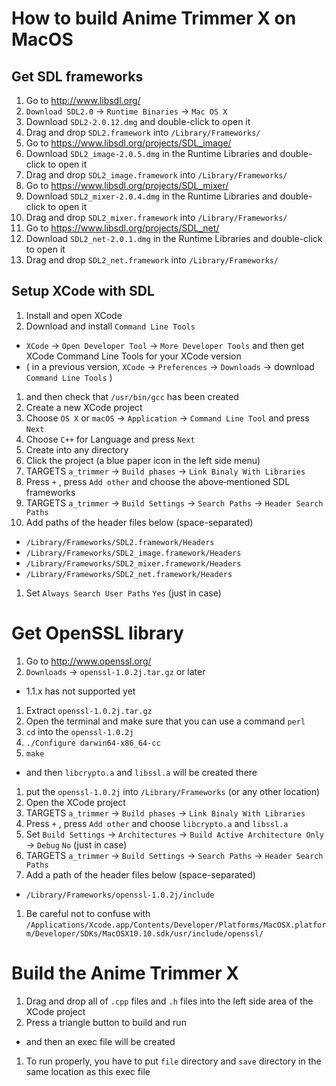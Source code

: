 # How to build Anime Trimmer X on MacOS

## Get SDL frameworks

1. Go to http://www.libsdl.org/
1. `Download SDL2.0` -> `Runtime Binaries` -> `Mac OS X`
1. Download `SDL2-2.0.12.dmg` and double-click to open it
1. Drag and drop `SDL2.framework` into `/Library/Frameworks/`
1. Go to https://www.libsdl.org/projects/SDL_image/
1. Download `SDL2_image-2.0.5.dmg` in the Runtime Libraries and double-click to open it
1. Drag and drop `SDL2_image.framework` into `/Library/Frameworks/`
1. Go to https://www.libsdl.org/projects/SDL_mixer/
1. Download `SDL2_mixer-2.0.4.dmg` in the Runtime Libraries and double-click to open it
1. Drag and drop `SDL2_mixer.framework` into `/Library/Frameworks/`
1. Go to https://www.libsdl.org/projects/SDL_net/
1. Download `SDL2_net-2.0.1.dmg` in the Runtime Libraries and double-click to open it
1. Drag and drop `SDL2_net.framework` into `/Library/Frameworks/`

## Setup XCode with SDL

1. Install and open XCode
1. Download and install `Command Line Tools`
 * `XCode` -> `Open Developer Tool` -> `More Developer Tools` and then get XCode Command Line Tools for your XCode version
 * ( in a previous version, `XCode` -> `Preferences` -> `Downloads` -> download `Command Line Tools` )
1. and then check that `/usr/bin/gcc` has been created
1. Create a new XCode project
1. Choose `OS X` or `macOS` -> `Application` -> `Command Line Tool` and press `Next`
1. Choose `C++` for Language and press `Next`
1. Create into any directory
1. Click the project (a blue paper icon in the left side menu)
1. TARGETS `a_trimmer` -> `Build phases` -> `Link Binaly With Libraries`
1. Press `+` , press `Add other` and choose the above‐mentioned SDL frameworks
1. TARGETS `a_trimmer` -> `Build Settings` -> `Search Paths` -> `Header Search Paths`
1. Add paths of the header files below (space-separated)
 * `/Library/Frameworks/SDL2.framework/Headers`
 * `/Library/Frameworks/SDL2_image.framework/Headers`
 * `/Library/Frameworks/SDL2_mixer.framework/Headers`
 * `/Library/Frameworks/SDL2_net.framework/Headers`
1. Set `Always Search User Paths` `Yes` (just in case)

# Get OpenSSL library

1. Go to http://www.openssl.org/
1. `Downloads` -> `openssl-1.0.2j.tar.gz` or later
 * 1.1.x has not supported yet
1. Extract `openssl-1.0.2j.tar.gz`
1. Open the terminal and make sure that you can use a command `perl`
1. `cd` into the `openssl-1.0.2j`
1. `./Configure darwin64-x86_64-cc`
1. `make`
 * and then `libcrypto.a` and `libssl.a` will be created there
1. put the `openssl-1.0.2j` into `/Library/Frameworks` (or any other location)
1. Open the XCode project
1. TARGETS `a_trimmer` -> `Build phases` -> `Link Binaly With Libraries`
1. Press `+` , press `Add other` and choose `libcrypto.a` and `libssl.a`
1. Set `Build Settings` -> `Architectures` -> `Build Active Architecture Only` -> `Debug` `No` (just in case)
1. TARGETS `a_trimmer` -> `Build Settings` -> `Search Paths` -> `Header Search Paths`
1. Add a path of the header files below (space-separated)
 * `/Library/Frameworks/openssl-1.0.2j/include`
1. Be careful not to confuse with `/Applications/Xcode.app/Contents/Developer/Platforms/MacOSX.platform/Developer/SDKs/MacOSX10.10.sdk/usr/include/openssl/`

# Build the Anime Trimmer X

1. Drag and drop all of `.cpp` files and `.h` files into the left side area of the XCode project
1. Press a triangle button to build and run
 * and then an exec file will be created
1. To run properly, you have to put `file` directory and `save` directory in the same location as this exec file
